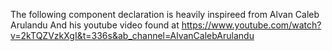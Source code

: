 The following component declaration is heavily inspireed from  Alvan Caleb Arulandu
And his youtube video found at <https://www.youtube.com/watch?v=2kTQZVzkXgI&t=336s&ab_channel=AlvanCalebArulandu>